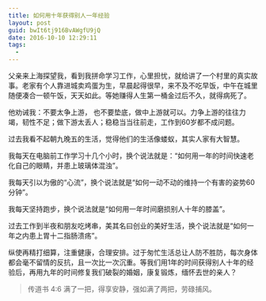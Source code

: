 ```yaml
---
title: 如何用十年获得别人一年经验
layout: post
guid: bwIt6tj916BvAWgfU9jQ
date: 2016-10-10 12:29:11
tags:
  - 
---
```



父亲来上海探望我，看到我拼命学习工作，心里担忧，就给讲了一个村里的真实故事。老家有个人靠进城卖鸡蛋为生，早晨起得很早，来不及不吃早饭，中午在城里随便凑合一顿午饭，天天如此。等她赚得人生第一桶金过后不久，就得病死了。

他劝诫我：不要太争上游， 也不要垫底，做中上游就可以。力争上游的往往力竭，韧性不足；做下游太丢人；稳稳当当往前走，工作到60岁都不成问题。

过去我看不起朝九晚五的生活，觉得他们的生活像蝼蚁，其实人家有大智慧。

我每天在电脑前工作学习十几个小时，换个说法就是：“如何用一年的时间快速老化自己的眼睛，并患上玻璃体混浊”。

我每天引以为傲的“心流”，换个说法就是“如何一动不动的维持一个有害的姿势60分钟”。

我每天坚持跑步，换个说法就是“如何用一年时间磨损别人十年的膝盖”。

过去工作到半夜和朋友吃烤串，美其名曰创业的美好生活，换个说法就是“如何一年之内患上胃十二指肠溃疡”。

纵使再精打细算，注重健康，合理安排。过于匆忙生活总让人防不胜防，每次身体都会毫不留情的反抗，且一次比一次沉重。等我们用1年的时间获得别人十年的经验后，再用九年的时间修复我们破裂的婚姻，康复锻炼，缅怀去世的亲人？

> 传道书 4:6 满了一把，得享安静，强如满了两把，劳碌捕风。